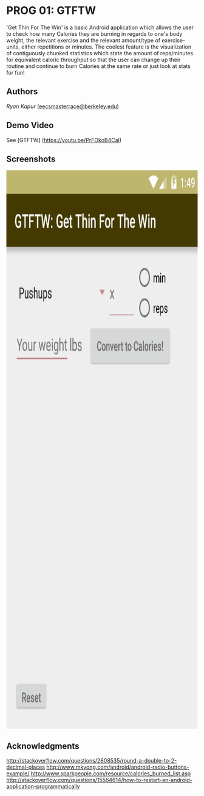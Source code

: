 # PROG 01: GTFTW

'Get Thin For The Win' is a basic Android application which allows the user to check how many Calories they are burning in regards to one's body weight, the relevant exercise and the relevant amount/type of exercise-units, either repetitions or minutes. The coolest feature is the visualization of contiguously chunked statistics which state the amount of reps/minutes for equivalent caloric throughput so that the user can change up their routine and continue to burn Calories at the same rate or just look at stats for fun!

## Authors

*Ryan Kapur* ([eecsmasterrace@berkeley.edu](mailto:eecsmasterrace@berkeley.eduu))

## Demo Video

See [GTFTW] (https://youtu.be/PrFOkoB4CaI)

## Screenshots

<img src="screenshots/main1.png" height="1472" alt="Screenshot1"/>


## Acknowledgments

http://stackoverflow.com/questions/2808535/round-a-double-to-2-decimal-places
http://www.mkyong.com/android/android-radio-buttons-example/
http://www.sparkpeople.com/resource/calories_burned_list.asp
http://stackoverflow.com/questions/15564614/how-to-restart-an-android-application-programmatically


